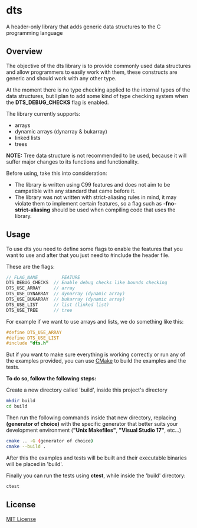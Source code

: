 # dts
A header-only library that adds generic data structures to the C programming language

## Overview
The objective of the dts library is to provide commonly used data structures and allow programmers to easily work with them, these constructs are generic and should work with any other type.

At the moment there is no type checking applied to the internal types of the data structures, but I plan to add some kind of type checking system when the **DTS_DEBUG_CHECKS** flag is enabled. 

The library currently supports:
- arrays
- dynamic arrays (dynarray & bukarray)
- linked lists
- trees

**NOTE:** Tree data structure is not recommended to be used, because it will suffer major changes to its functions and functionality.

Before using, take this into consideration:
- The library is written using C99 features and does not aim to be campatible with any standard that came before it.
- The library was not written with strict-aliasing rules in mind, it may violate them to implement certain features, so a flag such as **-fno-strict-aliasing** should be used when compiling code that uses the library.
## Usage
To use dts you need to define some flags to enable the features that you want to use and after that you just need to #include the header file.

These are the flags: 
```C
// FLAG_NAME         FEATURE
DTS_DEBUG_CHECKS  // Enable debug checks like bounds checking
DTS_USE_ARRAY     // array
DTS_USE_DYNARRAY  // dynarray (dynamic array)
DTS_USE_BUKARRAY  // bukarray (dynamic array)
DTS_USE_LIST      // list (linked list)
DTS_USE_TREE      // tree
```
For example if we want to use arrays and lists, we do something like this:
```C
#define DTS_USE_ARRAY
#define DTS_USE_LIST
#include "dts.h"
```

But if you want to make sure everything is working correctly or run any of the examples provided, you can use [CMake](https://cmake.org/) to build the examples and the tests.

**To do so, follow the following steps:**

Create a new directory called 'build', inside this project's directory
```Bash
mkdir build
cd build
```
Then run the following commands inside that new directory, replacing **(generator of choice)** with the specific generator that better suits your development environment (**"Unix Makefiles"**, **"Visual Studio 17"**, etc...)
```Bash
cmake .. -G (generator of choice)
cmake --build .
```
After this the examples and tests will be built and their executable binaries will be placed in 'build'.

Finally you can run the tests using **ctest**, while inside the 'build' directory:
```Bash
ctest
```

## License
[MIT License](https://choosealicense.com/licenses/mit/)
